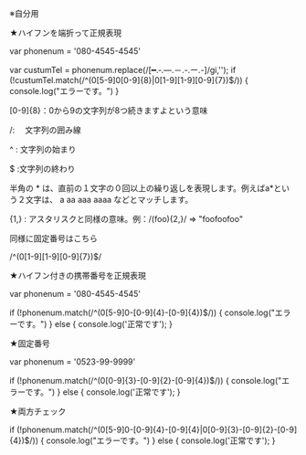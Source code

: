 ※自分用

★ハイフンを端折って正規表現

var phonenum = '080-4545-4545'

var custumTel = phonenum.replace(/[━.‐.―.－.-.ー.-]/gi,'');
if (!custumTel.match(/^(0[5-9]0[0-9]{8}|0[1-9][1-9][0-9]{7})$/)) {
console.log("エラーです。")
}

[0-9]{8}：0から9の文字列が8つ続きますよという意味

/: 　文字列の囲み線

^ : 文字列の始まり

$ :文字列の終わり

半角の * は、直前の１文字の０回以上の繰り返しを表現します。例えばa*という２文字は、 a aa aaa aaaa などとマッチします。

{1,} : アスタリスクと同様の意味。例：/(foo){2,}/ => "foofoofoo"

同様に固定番号はこちら

/^(0[1-9][1-9][0-9]{7})$/

★ハイフン付きの携帯番号を正規表現

var phonenum = '080-4545-4545'

if (!phonenum.match(/^(0[5-9]0-[0-9]{4}-[0-9]{4})$/)) {
console.log("エラーです。")
} else {
console.log('正常です');
}

★固定番号

var phonenum = '0523-99-9999'

if (!phonenum.match(/^(0[0-9]{3}-[0-9]{2}-[0-9]{4})$/)) {
console.log("エラーです。")
} else {
console.log('正常です');
}

★両方チェック

if (!phonenum.match(/^(0[5-9]0-[0-9]{4}-[0-9]{4}|0[0-9]{3}-[0-9]{2}-[0-9]{4})$/)) {
console.log("エラーです。")
} else {
console.log('正常です');
}